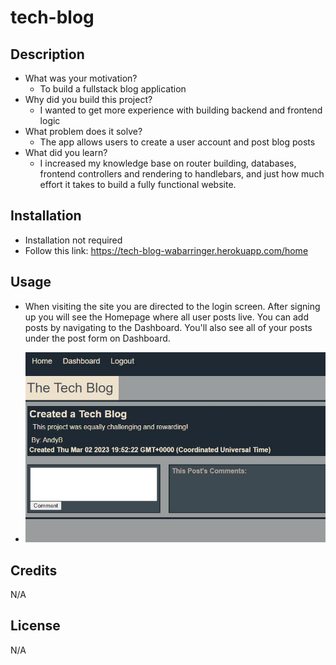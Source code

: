 # tech-blog

## Description

- What was your motivation?
  - To build a fullstack blog application
- Why did you build this project?
  - I wanted to get more experience with building backend and frontend logic
- What problem does it solve?
  - The app allows users to create a user account and post blog posts
- What did you learn?
  - I increased my knowledge base on router building, databases, frontend controllers and rendering to handlebars, and just how much effort it takes to build a fully functional website.

## Installation

- Installation not required
- Follow this link: https://tech-blog-wabarringer.herokuapp.com/home

## Usage

- When visiting the site you are directed to the login screen. After signing up you will see the Homepage where all user posts live. You can add posts by navigating to the Dashboard. You'll also see all of your posts under the post form on Dashboard.

- ![screenshot of website](./public/img/website-screencap.JPG)

## Credits

N/A

## License

N/A
